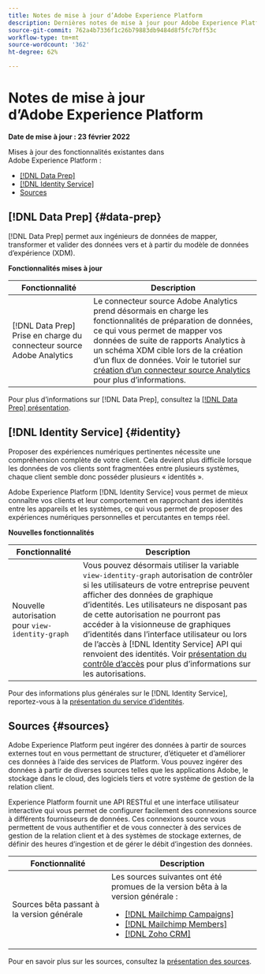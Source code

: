 ```yaml
---
title: Notes de mise à jour d’Adobe Experience Platform
description: Dernières notes de mise à jour pour Adobe Experience Platform.
source-git-commit: 762a4b7336f1c26b79883db9484d8f5fc7bff53c
workflow-type: tm+mt
source-wordcount: '362'
ht-degree: 62%

---
```


# Notes de mise à jour d’Adobe Experience Platform

**Date de mise à jour : 23 février 2022**

Mises à jour des fonctionnalités existantes dans Adobe Experience Platform :

- [[!DNL Data Prep]](#data-prep)
- [[!DNL Identity Service]](#identity)
- [Sources](#sources)

## [!DNL Data Prep] {#data-prep}

[!DNL Data Prep] permet aux ingénieurs de données de mapper, transformer et valider des données vers et à partir du modèle de données d’expérience (XDM). 

**Fonctionnalités mises à jour**

| Fonctionnalité | Description |
| --- | --- |
| [!DNL Data Prep] Prise en charge du connecteur source Adobe Analytics | Le connecteur source Adobe Analytics prend désormais en charge les fonctionnalités de préparation de données, ce qui vous permet de mapper vos données de suite de rapports Analytics à un schéma XDM cible lors de la création d’un flux de données. Voir le tutoriel sur [création d’un connecteur source Analytics](../../sources/tutorials/ui/create/adobe-applications/analytics.md) pour plus d’informations. |

Pour plus d’informations sur [!DNL Data Prep], consultez la [[!DNL Data Prep] présentation](../../data-prep/home.md).

## [!DNL Identity Service] {#identity}

Proposer des expériences numériques pertinentes nécessite une compréhension complète de votre client. Cela devient plus difficile lorsque les données de vos clients sont fragmentées entre plusieurs systèmes, chaque client semble donc posséder plusieurs « identités ».

Adobe Experience Platform [!DNL Identity Service] vous permet de mieux connaître vos clients et leur comportement en rapprochant des identités entre les appareils et les systèmes, ce qui vous permet de proposer des expériences numériques personnelles et percutantes en temps réel.

**Nouvelles fonctionnalités**

| Fonctionnalité | Description |
| --- | --- |
| Nouvelle autorisation pour `view-identity-graph` | Vous pouvez désormais utiliser la variable `view-identity-graph` autorisation de contrôler si les utilisateurs de votre entreprise peuvent afficher des données de graphique d’identités. Les utilisateurs ne disposant pas de cette autorisation ne pourront pas accéder à la visionneuse de graphiques d’identités dans l’interface utilisateur ou lors de l’accès à [!DNL Identity Service] API qui renvoient des identités. Voir [présentation du contrôle d’accès](../../access-control/home.md) pour plus d’informations sur les autorisations. |

Pour des informations plus générales sur le [!DNL Identity Service], reportez-vous à la [présentation du service d’identités](../../identity-service/home.md).

## Sources {#sources}

Adobe Experience Platform peut ingérer des données à partir de sources externes tout en vous permettant de structurer, d’étiqueter et d’améliorer ces données à l’aide des services de Platform. Vous pouvez ingérer des données à partir de diverses sources telles que les applications Adobe, le stockage dans le cloud, des logiciels tiers et votre système de gestion de la relation client.

Experience Platform fournit une API RESTful et une interface utilisateur interactive qui vous permet de configurer facilement des connexions source à différents fournisseurs de données. Ces connexions source vous permettent de vous authentifier et de vous connecter à des services de gestion de la relation client et à des systèmes de stockage externes, de définir des heures d’ingestion et de gérer le débit d’ingestion des données.

| Fonctionnalité | Description |
| --- | --- |
| Sources bêta passant à la version générale | Les sources suivantes ont été promues de la version bêta à la version générale : <ul><li>[[!DNL Mailchimp Campaigns]](../../sources/connectors/marketing-automation/mailchimp.md)</li><li>[[!DNL Mailchimp Members]](../../sources/connectors/marketing-automation/mailchimp.md)</li><li>[[!DNL Zoho CRM]](../../sources/connectors/crm/zoho.md)</li></ul> |

Pour en savoir plus sur les sources, consultez la [présentation des sources](../../sources/home.md).
